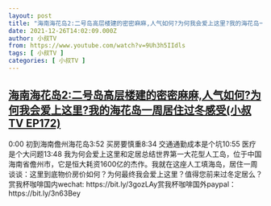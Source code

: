 ```yaml
---
layout: post
title: "海南海花岛2:二号岛高层楼建的密密麻麻,人气如何?为何我会爱上这里?我的海花岛一周居住过冬感受(小叔TV EP172)"
date: 2021-12-26T14:02:09.000Z
author: 小叔TV
from: https://www.youtube.com/watch?v=9Uh3h5IIdls
tags: [ 小叔TV ]
categories: [ 小叔TV ]
---
```

<!--1640527329000-->
[海南海花岛2:二号岛高层楼建的密密麻麻,人气如何?为何我会爱上这里?我的海花岛一周居住过冬感受(小叔TV EP172)](https://www.youtube.com/watch?v=9Uh3h5IIdls)
------

<div>
0:00 初到海南儋州海花岛3:52 买房要慎重8:34 交通通勤成本是个坑10:55 医疗是个大问题13:48 我为何会爱上这里和定居总结世界第一大花型人工岛，位于中国海南省儋州市，它是恒大耗资1600亿的杰作。我就在这座人工填海岛，居住一周谈谈：这里到底物价房价如何？为何最终我会爱上这里？值得您前来过冬定居么？赏我杯咖啡国内wechat: https://bit.ly/3gozLAy赏我杯咖啡国外paypal：https://bit.ly/3n63Bey
</div>
